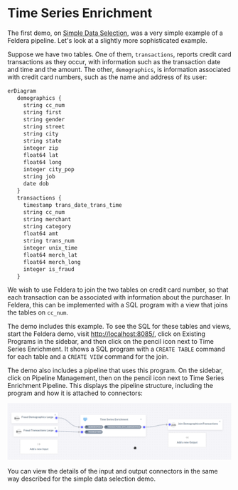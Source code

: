 # Time Series Enrichment

The first demo, on [Simple Data Selection](simple-select), was a very
simple example of a Feldera pipeline.  Let's look at a slightly more
sophisticated example.

Suppose we have two tables.  One of them, `transactions`, reports
credit card transactions as they occur, with information such as the
transaction date and time and the amount.  The other, `demographics`,
is information associated with credit card numbers, such as the name
and address of its user:

```mermaid
erDiagram
   demographics {
     string cc_num
     string first
     string gender
     string street
     string city
     string state
     integer zip
     float64 lat
     float64 long
     integer city_pop
     string job
     date dob
   }
   transactions {
     timestamp trans_date_trans_time
     string cc_num
     string merchant
     string category
     float64 amt
     string trans_num
     integer unix_time
     float64 merch_lat
     float64 merch_long
     integer is_fraud
   }
```

We wish to use Feldera to join the two tables on credit card number, so
that each transaction can be associated with information about the
purchaser.  In Feldera, this can be implemented with a SQL program with a
view that joins the tables on `cc_num`.

The demo includes this example.  To see the SQL for these tables and
views, start the Feldera demo, visit <http://localhost:8085/>, click on
Existing Programs in the sidebar, and then click on the pencil icon
next to Time Series Enrichment.  It shows a SQL program with a `CREATE
TABLE` command for each table and a `CREATE VIEW` command for the
join.

The demo also includes a pipeline that uses this program.  On the
sidebar, click on Pipeline Management, then on the pencil icon next to
Time Series Enrichment Pipeline.  This displays the pipeline
structure, including the program and how it is attached to connectors:

![Time Series Enrichment Pipeline](images/time-series-enrich-pipeline.png)

You can view the details of the input and output connectors in the
same way described for the simple data selection demo.
